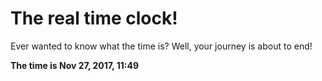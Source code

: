 # The real time clock!

Ever wanted to know what the time is? Well, your journey is about to end!

**The time is Nov 27, 2017, 11:49**
